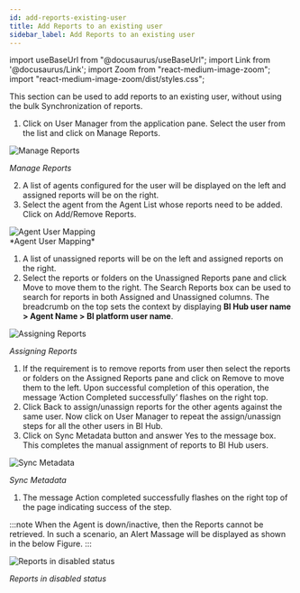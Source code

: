 ```yaml
---
id: add-reports-existing-user
title: Add Reports to an existing user
sidebar_label: Add Reports to an existing user
---
```


import useBaseUrl from "@docusaurus/useBaseUrl";
import Link from '@docusaurus/Link';
import Zoom from "react-medium-image-zoom";
import "react-medium-image-zoom/dist/styles.css";

This section can be used to add reports to an existing user, without using the bulk Synchronization of reports.

1. Click on User Manager from the application pane. Select the user from the list and click on Manage Reports.

  <div class="center">
    <Zoom>
      <img alt="Manage Reports" src={useBaseUrl('/doc-images/admin-guide/manage-reports.png')}/>
    </Zoom>
  </div>

  *Manage Reports*

2. A list of agents configured for the user will be displayed on the left and assigned reports will be on the right.
3. Select the agent from the Agent List whose reports need to be added. Click on Add/Remove Reports.

  <div class="center">
    <Zoom>
      <img alt="Agent User Mapping" src={useBaseUrl('doc-images/admin-guide/admin-functions/maintenance-bihub/agentusermapping.jpg')}/>
    </Zoom>
  </div>
  *Agent User Mapping*

1.  A list of unassigned reports will be on the left and assigned reports on the right.
2.  Select the reports or folders on the Unassigned Reports pane and click Move to move them to the right. The Search Reports box can be used to search for reports in both Assigned and Unassigned columns. The breadcrumb on the top sets the context by displaying **BI Hub user name > Agent Name > BI platform user name**.
  <div class="center">
    <Zoom>
      <img alt="Assigning Reports" src={useBaseUrl('doc-images/admin-guide/admin-functions/maintenance-bihub/assigningreports.jpg')}/>
    </Zoom>
  </div>

  *Assigning Reports*

1. If the requirement is to remove reports from user then select the reports or folders on the Assigned Reports pane and click on Remove to move them to the left. Upon successful completion of this operation, the message ‘Action Completed successfully’ flashes on the right top.
1. Click Back to assign/unassign reports for the other agents against the same user. Now click on User Manager to repeat the assign/unassign steps for all the other users in BI Hub.
1. Click on Sync Metadata button and answer Yes to the message box. This completes the manual assignment of reports to BI Hub users.

  <div class="center">
    <Zoom>
      <img alt="Sync Metadata" src={useBaseUrl('doc-images/admin-guide/admin-functions/maintenance-bihub/syncmetadata.jpg')}/>
    </Zoom>
  </div>

  *Sync Metadata*

1. The message Action completed successfully flashes on the right top of the page indicating success of the step.

:::note
When the Agent is down/inactive, then the Reports cannot be retrieved. In such a scenario, an Alert Massage will be displayed as shown in the below Figure.
:::

  <div class="center">
    <Zoom>
      <img alt="Reports in disabled status" src={useBaseUrl('doc-images/admin-guide/admin-functions/maintenance-bihub/alert1.png')}/>
    </Zoom>
  </div>

  *Reports in disabled status*
